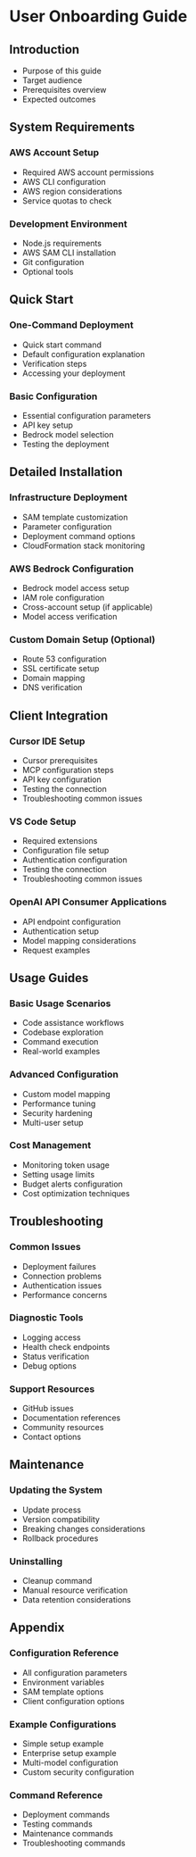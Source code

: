 # User Onboarding Guide

## Introduction
- Purpose of this guide
- Target audience
- Prerequisites overview
- Expected outcomes

## System Requirements

### AWS Account Setup
- Required AWS account permissions
- AWS CLI configuration
- AWS region considerations
- Service quotas to check

### Development Environment
- Node.js requirements
- AWS SAM CLI installation
- Git configuration
- Optional tools

## Quick Start

### One-Command Deployment
- Quick start command
- Default configuration explanation
- Verification steps
- Accessing your deployment

### Basic Configuration
- Essential configuration parameters
- API key setup
- Bedrock model selection
- Testing the deployment

## Detailed Installation

### Infrastructure Deployment
- SAM template customization
- Parameter configuration
- Deployment command options
- CloudFormation stack monitoring

### AWS Bedrock Configuration
- Bedrock model access setup
- IAM role configuration
- Cross-account setup (if applicable)
- Model access verification

### Custom Domain Setup (Optional)
- Route 53 configuration
- SSL certificate setup
- Domain mapping
- DNS verification

## Client Integration

### Cursor IDE Setup
- Cursor prerequisites
- MCP configuration steps
- API key configuration
- Testing the connection
- Troubleshooting common issues

### VS Code Setup
- Required extensions
- Configuration file setup
- Authentication configuration
- Testing the connection
- Troubleshooting common issues

### OpenAI API Consumer Applications
- API endpoint configuration
- Authentication setup
- Model mapping considerations
- Request examples

## Usage Guides

### Basic Usage Scenarios
- Code assistance workflows
- Codebase exploration
- Command execution
- Real-world examples

### Advanced Configuration
- Custom model mapping
- Performance tuning
- Security hardening
- Multi-user setup

### Cost Management
- Monitoring token usage
- Setting usage limits
- Budget alerts configuration
- Cost optimization techniques

## Troubleshooting

### Common Issues
- Deployment failures
- Connection problems
- Authentication issues
- Performance concerns

### Diagnostic Tools
- Logging access
- Health check endpoints
- Status verification
- Debug options

### Support Resources
- GitHub issues
- Documentation references
- Community resources
- Contact options

## Maintenance

### Updating the System
- Update process
- Version compatibility
- Breaking changes considerations
- Rollback procedures

### Uninstalling
- Cleanup command
- Manual resource verification
- Data retention considerations

## Appendix

### Configuration Reference
- All configuration parameters
- Environment variables
- SAM template options
- Client configuration options

### Example Configurations
- Simple setup example
- Enterprise setup example
- Multi-model configuration
- Custom security configuration

### Command Reference
- Deployment commands
- Testing commands
- Maintenance commands
- Troubleshooting commands 